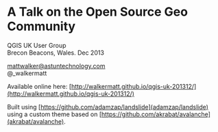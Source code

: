 # A Talk on the Open Source Geo Community

QGIS UK User Group  
Brecon Beacons, Wales. Dec 2013  

mattwalker@astuntechnology.com  
@_walkermatt

Available online here: [http://walkermatt.github.io/qgis-uk-201312/](http://walkermatt.github.io/qgis-uk-201312/)

Built using [https://github.com/adamzap/landslide](adamzap/landslide) using a custom theme based on [https://github.com/akrabat/avalanche](akrabat/avalanche).
